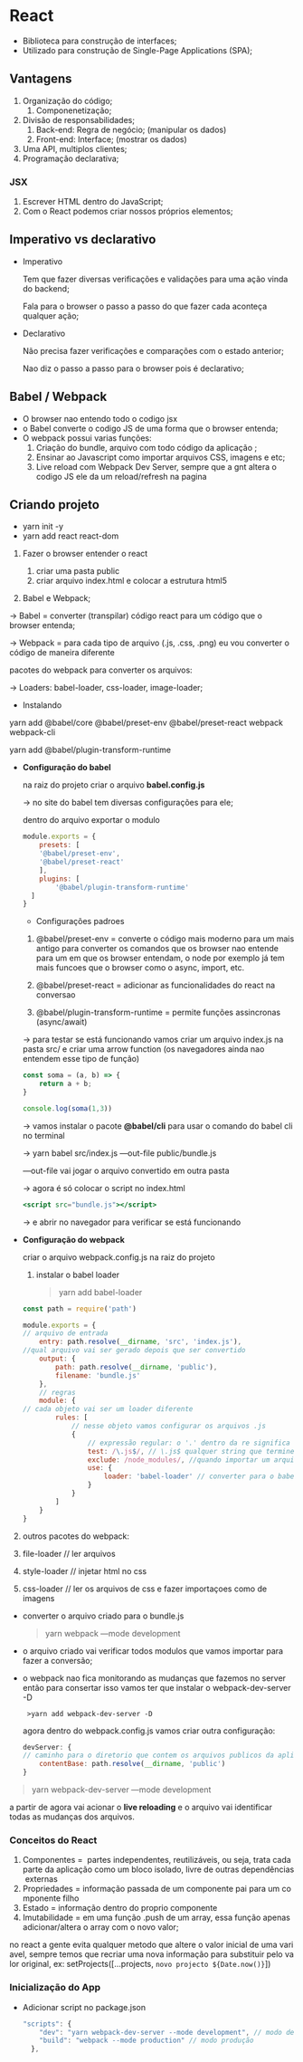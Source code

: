 # React

- Biblioteca para construção de interfaces;
- Utilizado para construção de Single-Page Applications (SPA);

## Vantagens

1. Organização do código;
    1. Componenetização;
2. Divisão de responsabilidades;
    1. Back-end: Regra de negócio; (manipular os dados)
    2. Front-end: Interface; (mostrar os dados)
3. Uma API, multiplos clientes;
4. Programação declarativa;

### JSX

1. Escrever HTML dentro do JavaScript;
2. Com o React podemos criar nossos próprios elementos;

## Imperativo vs declarativo

- Imperativo

    Tem que fazer diversas verificações e validações para uma ação vinda do backend;

    Fala para o browser o passo a passo do que fazer cada aconteça qualquer ação;

- Declarativo

    Não precisa fazer verificações e comparações com o estado anterior;

    Nao diz o passo a passo para o browser pois é declarativo;

## Babel / Webpack

- O browser nao entendo todo o codigo jsx
- o Babel converte o codigo JS de uma forma que o browser entenda;
- O webpack possui varias funções:
    1. Criação do bundle, arquivo com todo código da aplicação ;
    2. Ensinar ao Javascript como importar arquivos CSS, imagens e etc;
    3. Live reload com Webpack Dev Server, sempre que a gnt altera o codigo JS ele da um reload/refresh na pagina

## Criando projeto

- yarn init -y
- yarn add react react-dom

1. Fazer o browser entender o react
    1. criar uma pasta public 
    2. criar arquivo index.html e colocar a estrutura html5

2. Babel e Webpack;

→ Babel = converter (transpilar) código react para um código que o browser entenda;

→ Webpack = para cada tipo de arquivo (.js, .css, .png) eu vou converter o código de maneira diferente

pacotes do webpack para converter os arquivos:

→ Loaders: babel-loader, css-loader, image-loader;

- Instalando

yarn add @babel/core  @babel/preset-env @babel/preset-react webpack webpack-cli 

yarn add @babel/plugin-transform-runtime

- **Configuração do babel**

    na raiz do projeto criar o arquivo **babel.config.js**

    → no site do babel tem diversas configurações para ele;

    dentro do arquivo exportar o modulo

    ```jsx
    module.exports = {
    	presets: [
    	'@babel/preset-env',
    	'@babel/preset-react'
    	],
    	plugins: [
            '@babel/plugin-transform-runtime'
      ]
    }
    ```

    - Configurações padroes
    1. @babel/preset-env = converte o código mais moderno para um mais antigo para converter os comandos que os browser nao entende para um em que os browser entendam, o node por exemplo já tem mais funcoes que o browser como o async, import, etc.

     2. @babel/preset-react = adicionar as funcionalidades do react na conversao

    3. @babel/plugin-transform-runtime = permite funções assincronas (async/await)

    → para testar se está funcionando vamos criar um arquivo index.js na pasta src/ e criar uma arrow function (os navegadores ainda nao entendem esse tipo de função) 

    ```jsx
    const soma = (a, b) => {
    	return a + b;
    }

    console.log(soma(1,3))
    ```

    → vamos instalar o pacote **@babel/cli** para usar o comando do babel cli no terminal

    → yarn babel src/index.js —out-file public/bundle.js

    —out-file vai jogar o arquivo convertido em outra pasta 

    → agora é só colocar o script no index.html

    ```jsx
    <script src="bundle.js"></script>
    ```

    → e abrir no navegador para verificar se está funcionando

- **Configuração do webpack**

    criar o arquivo webpack.config.js na raiz do projeto

    1. instalar o babel loader

        >yarn add babel-loader

    ```jsx
    const path = require('path')

    module.exports = {
    // arquivo de entrada
    	entry: path.resolve(__dirname, 'src', 'index.js'), 
    //qual arquivo vai ser gerado depois que ser convertido
    	output: { 
    		path: path.resolve(__dirname, 'public'),
    		filename: 'bundle.js'
    	},
    	// regras
    	module: {
    // cada objeto vai ser um loader diferente
    		rules: [
    			// nesse objeto vamos configurar os arquivos .js
    			{
    				// expressão regular: o '.' dentro da re significa qualquer coisa então tem que vim acompanhado da barra invertida
    				test: /\.js$/, // \.js$ qualquer string que termine com .js
    				exclude: /node_modules/, //quando importar um arquivo .js dentro da pasta node_modules ele nao vai passar pelo processo do babel pois é trabalho da propria biblioteca fazer a conversao com o babel, não nossa
    				use: {
    					loader: 'babel-loader' // converter para o babel
    				}
    			}
    		]
    	}
    }
    ```

2. outros pacotes do webpack: 

1. file-loader // ler arquivos
2. style-loader // injetar html no css
3. css-loader // ler os arquivos de css e fazer importaçoes como de imagens
- converter o arquivo criado para o bundle.js

    >yarn webpack —mode development 

- o arquivo criado vai verificar todos modulos que vamos importar para fazer a conversão;
- o webpack nao fica monitorando as mudanças que fazemos no server então para consertar isso vamos ter que instalar o webpack-dev-server -D

       >yarn add webpack-dev-server -D

    agora dentro do webpack.config.js vamos criar outra configuração:

    ```jsx
    devServer: {
    // caminho para o diretorio que contem os arquivos publicos da aplicação
    	contentBase: path.resolve(__dirname, 'public')
    }
    ```

>yarn webpack-dev-server  —mode development

a partir de agora vai acionar o **live reloading** e o arquivo vai identificar todas as mudanças dos arquivos.

### Conceitos do React

1. Componentes =  partes independentes, reutilizáveis, ou seja, trata cada parte da aplicação como um bloco isolado, livre de outras dependências externas
2.  Propriedades = informação passada de um componente pai para um componente filho
3. Estado = informação dentro do proprio componente
4. Imutabilidade = em uma função .push de um array, essa função apenas adicionar/altera o array com o novo valor;

no react a gente evita qualquer metodo que altere o valor inicial de uma variavel, sempre temos que recriar uma nova informação para substituir pelo valor original, ex: setProjects([...projects, `novo projecto ${Date.now()}`])

### Inicialização do App

- Adicionar script no package.json

    ```jsx
    "scripts": {
        "dev": "yarn webpack-dev-server --mode development", // modo desenvolvimento
        "build": "webpack --mode production" // modo produção
      },
    ```    
